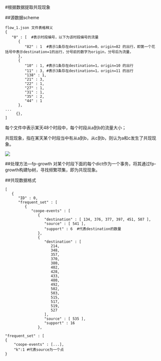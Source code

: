 #根据数据提取共现现象

##源数据scheme

```
flow_1.json 文件表格释义
{
   "0" : [  #表示时段编号，以下为该时段编号的流量
      {
         "82" : 1  #表示1条存在destination=0，origin=82 的出行，即第一个花括号中表示destination=1的出行，分号前的数字为origin，分号后为流量，
      },
      {
         "10" : 1, #表示1条存在destination=1，origin=10 的出行
         "11" : 3, #表示3条存在destination=1，origin=11 的出行
         "138" : 1,
         "21" : 3,
         "22" : 1,
         "27" : 1,
         "31" : 1,
         "35" : 2,
         "44" : 1
      },
...
     {},
]
```

每个文件中表示某天48个时段中，每个时段从a到b的流量大小；

共现现象，指在某天某个时段当中有从a到b，从c到b，则认为a和c发生了共现现象。

![](http://sowcar.com/t6/686/1553063356x1965165908.jpg)

##处理方法—fp-growth
对某个时段下面的每个dict作为一个事务，将其通过fp-growth构建fp树，寻找频繁项集，即为共现现象。

##共现数据格式

```
[
   {
      "ID" : 0,
      "frequent_set" : [
         {
            "coope-events" : [
               {
                  "destination" : [ 134, 376, 377, 397, 451, 507 ],
                  "source" : [ 541 ],
                  "support" : 6  #代表destination的数量
               },
               {
                  "destination" : [
                     214,
                     348,
                     357,
                     370,
                     380,
                     402,
                     428,
                     433,
                     480,
                     492,
                     502,
                     503,
                     515,
                     517,
                     519,
                     527
                  ],
                  "source" : [ 535 ],
                  "support" : 16
               },
```
```
"frequent_set" : [
{
	"coope-events" : [...],
	"k":1 #代表source为一个点
}
            
```


